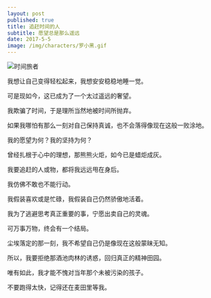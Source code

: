 ```yaml
---
layout: post
published: true
title: 追赶时间的人
subtitle: 愿望总是那么遥远
date: 2017-5-5
image: /img/characters/罗小黑.gif
---
```


![时间旅者](https://encrypted-tbn2.gstatic.com/images?q=tbn:ANd9GcRcLdKNm-TctwBylO8D4QT7lWiSHmtbByp8xOQIj8em9kIkofZlNw)


我想让自己变得轻松起来，我想安安稳稳地睡一觉。

可是现如今，这已成为了一个太过遥远的奢望。

我欺骗了时间，于是理所当然地被时间所抛弃。

如果我哪怕有那么一刻对自己保持真诚，也不会落得像现在这般一败涂地。

我的愿望为何？我的坚持为何？

曾经扎根于心中的理想，那熊熊火炬，如今已是蜡炬成灰。

我要追赶的人或物，都将我远远甩在身后。

我仿佛不敢也不能行动。

我假装喜欢或是忙碌，我假装自己仍然骄傲地活着。

我为了逃避思考真正重要的事，宁愿出卖自己的灵魂。

可万事万物，终会有一个结局。

尘埃落定的那一刻，我不希望自己仍是像现在这般蒙昧无知。

所以，我要拒绝那酒池肉林的诱惑，回归真正的精神田园。

唯有如此，我才能不愧对当年那个未被污染的孩子。

不要跑得太快，记得还在麦田里等我。

